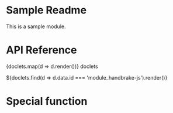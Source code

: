# Sample Readme
This is a sample module.

# API Reference

{doclets.map(d => d.render())} doclets


${doclets.find(d => d.data.id === 'module_handbrake-js').render()}

# Special function
